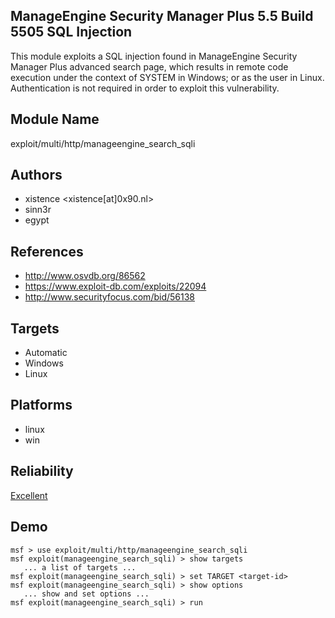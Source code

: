 ## ManageEngine Security Manager Plus 5.5 Build 5505 SQL Injection

This module exploits a SQL injection found in ManageEngine 
Security Manager Plus advanced search page, which results in 
remote code execution under the context of SYSTEM in 
Windows; or as the user in Linux. Authentication is not 
required in order to exploit this vulnerability.


## Module Name
exploit/multi/http/manageengine_search_sqli

## Authors
* xistence <xistence[at]0x90.nl>
* sinn3r
* egypt


## References
* http://www.osvdb.org/86562
* https://www.exploit-db.com/exploits/22094
* http://www.securityfocus.com/bid/56138



## Targets
* Automatic
* Windows
* Linux


## Platforms
* linux
* win

## Reliability
[Excellent](https://github.com/rapid7/metasploit-framework/wiki/Exploit-Ranking)

## Demo

```
msf > use exploit/multi/http/manageengine_search_sqli
msf exploit(manageengine_search_sqli) > show targets
   ... a list of targets ...
msf exploit(manageengine_search_sqli) > set TARGET <target-id>
msf exploit(manageengine_search_sqli) > show options
   ... show and set options ...
msf exploit(manageengine_search_sqli) > run
```
    
    